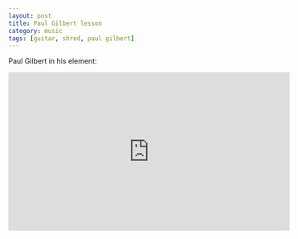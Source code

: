 ```yaml
---
layout: post
title: Paul Gilbert lesson
category: music
tags: [guitar, shred, paul gilbert]
---
```



Paul Gilbert in his element:


<iframe width="560" height="315" src="https://www.youtube.com/embed/PJyj0tGQ4q8" frameborder="0" allow="accelerometer; autoplay; encrypted-media; gyroscope; picture-in-picture" allowfullscreen></iframe>


